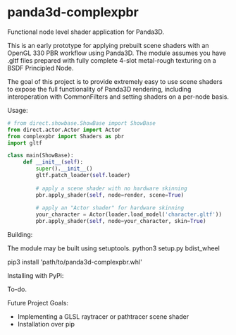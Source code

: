 # panda3d-complexpbr
Functional node level shader application for Panda3D.

This is an early prototype for applying prebuilt scene shaders with an OpenGL 330 PBR workflow using Panda3D. The module assumes you have .gltf files prepared with fully complete 4-slot metal-rough texturing on a BSDF Principled Node.

The goal of this project is to provide extremely easy to use scene shaders to expose the full functionality of Panda3D rendering, including interoperation with CommonFilters and setting shaders on a per-node basis. 

Usage:
```python
# from direct.showbase.ShowBase import ShowBase
from direct.actor.Actor import Actor
from complexpbr import Shaders as pbr
import gltf

class main(ShowBase):
     def __init__(self):
         super().__init__()
         gltf.patch_loader(self.loader)
         
         # apply a scene shader with no hardware skinning
         pbr.apply_shader(self, node=render, scene=True)
         
         # apply an "Actor shader" for hardware skinning
         your_character = Actor(loader.load_model('character.gltf'))
         pbr.apply_shader(self, node=your_character, skin=True)
```
Building:

The module may be built using setuptools. python3 setup.py bdist_wheel

pip3 install 'path/to/panda3d-complexpbr.whl'

Installing with PyPi:

To-do.

Future Project Goals:

- Implementing a GLSL raytracer or pathtracer scene shader
- Installation over pip
